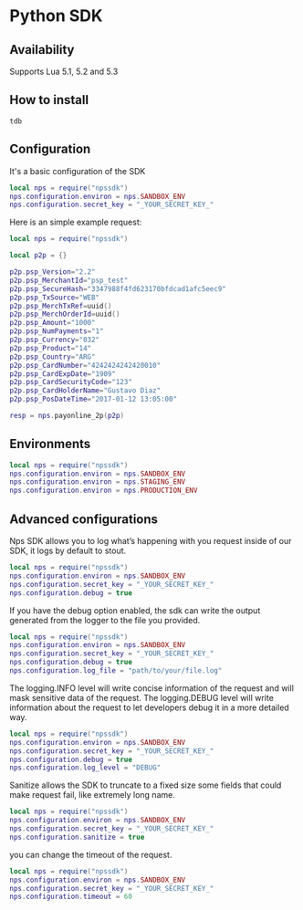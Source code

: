 #  Python SDK
 

## Availability
Supports Lua 5.1, 5.2 and 5.3


## How to install

```
tdb
```

## Configuration

It's a basic configuration of the SDK

```lua
local nps = require("npssdk")
nps.configuration.environ = nps.SANDBOX_ENV
nps.configuration.secret_key = "_YOUR_SECRET_KEY_"
```

Here is an simple example request:

```lua
local nps = require("npssdk")

local p2p = {}

p2p.psp_Version="2.2"
p2p.psp_MerchantId="psp_test"
p2p.psp_SecureHash="3347988f4fd623170bfdcad1afc5eec9"
p2p.psp_TxSource="WEB"
p2p.psp_MerchTxRef=uuid()
p2p.psp_MerchOrderId=uuid()
p2p.psp_Amount="1000"
p2p.psp_NumPayments="1"
p2p.psp_Currency="032"
p2p.psp_Product="14"
p2p.psp_Country="ARG"
p2p.psp_CardNumber="4242424242420010"
p2p.psp_CardExpDate="1909"
p2p.psp_CardSecurityCode="123"
p2p.psp_CardHolderName="Gustavo Diaz"
p2p.psp_PosDateTime="2017-01-12 13:05:00"

resp = nps.payonline_2p(p2p)

```

## Environments

```lua
local nps = require("npssdk")
nps.configuration.environ = nps.SANDBOX_ENV
nps.configuration.environ = nps.STAGING_ENV
nps.configuration.environ = nps.PRODUCTION_ENV
```

## Advanced configurations

Nps SDK allows you to log what’s happening with you request inside of our SDK, it logs by default to stout.

```lua
local nps = require("npssdk")
nps.configuration.environ = nps.SANDBOX_ENV
nps.configuration.secret_key = "_YOUR_SECRET_KEY_"
nps.configuration.debug = true
```


If you have the debug option enabled, the sdk can write the output generated from the logger to the file you provided.

```lua
local nps = require("npssdk")
nps.configuration.environ = nps.SANDBOX_ENV
nps.configuration.secret_key = "_YOUR_SECRET_KEY_"
nps.configuration.debug = true
nps.configuration.log_file = "path/to/your/file.log"

```

The logging.INFO level will write concise information of the request and will mask sensitive data of the request. 
The logging.DEBUG level will write information about the request to let developers debug it in a more detailed way.

```lua
local nps = require("npssdk")
nps.configuration.environ = nps.SANDBOX_ENV
nps.configuration.secret_key = "_YOUR_SECRET_KEY_"
nps.configuration.debug = true
nps.configuration.log_level = "DEBUG"
```

Sanitize allows the SDK to truncate to a fixed size some fields that could make request fail, like extremely long name.

```lua
local nps = require("npssdk")
nps.configuration.environ = nps.SANDBOX_ENV
nps.configuration.secret_key = "_YOUR_SECRET_KEY_"
nps.configuration.sanitize = true
```

you can change the timeout of the request.

```lua
local nps = require("npssdk")
nps.configuration.environ = nps.SANDBOX_ENV
nps.configuration.secret_key = "_YOUR_SECRET_KEY_"
nps.configuration.timeout = 60
```
